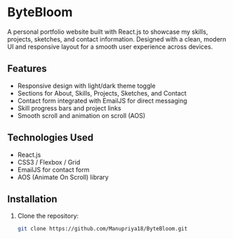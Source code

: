 # ByteBloom

A personal portfolio website built with React.js to showcase my skills, projects, sketches, and contact information. Designed with a clean, modern UI and responsive layout for a smooth user experience across devices.

## Features

- Responsive design with light/dark theme toggle
- Sections for About, Skills, Projects, Sketches, and Contact
- Contact form integrated with EmailJS for direct messaging
- Skill progress bars and project links
- Smooth scroll and animation on scroll (AOS)

## Technologies Used

- React.js
- CSS3 / Flexbox / Grid
- EmailJS for contact form
- AOS (Animate On Scroll) library

## Installation

1. Clone the repository:

   ```bash
   git clone https://github.com/Manupriya18/ByteBloom.git
